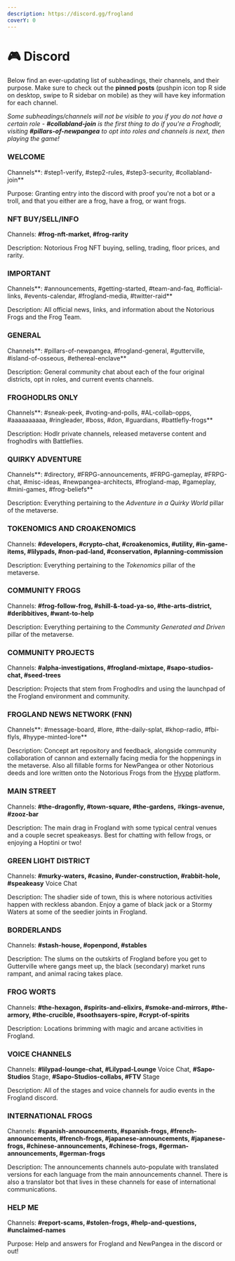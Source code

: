 ```yaml
---
description: https://discord.gg/frogland
coverY: 0
---
```


# 🎮 Discord

Below find an ever-updating list of subheadings, their channels, and their purpose. Make sure to check out the **pinned posts** (pushpin icon top R side on desktop, swipe to R sidebar on mobile) as they will have key information for each channel.

_Some subheadings/channels will not be visible to you if you do not have a certain role - **#collabland-join** is the first thing to do if you're a Froghodlr, visiting **#pillars-of-newpangea** to opt into roles and channels is next, then playing the game!_

### WELCOME

Channels**: #step1-verify, #step2-rules, #step3-security, #collabland-join**&#x20;

Purpose: Granting entry into the discord with proof you're not a bot or a troll, and that you either are a frog, have a frog, or want frogs.&#x20;

### NFT BUY/SELL/INFO

Channels: _**#**_**frog-nft-market, #frog-rarity**

Description: Notorious Frog NFT buying, selling, trading, floor prices, and rarity.&#x20;

### IMPORTANT

Channels**: #announcements, #getting-started, #team-and-faq, #official-links, #events-calendar, #frogland-media, #twitter-raid**

Description: All official news, links, and information about the Notorious Frogs and the Frog Team.&#x20;

### GENERAL

Channels**: #pillars-of-newpangea, #frogland-general, #gutterville, #island-of-osseous, #ethereal-enclave**&#x20;

Description: General community chat about each of the four original districts, opt in roles, and current events channels.&#x20;

### FROGHODLRS ONLY

Channels**: #sneak-peek, #voting-and-polls, #AL-collab-opps, #aaaaaaaaaa, #ringleader, #boss, #don, #guardians, #battlefly-frogs**

Description: Hodlr private channels, released metaverse content and froghodlrs with Battleflies.

### QUIRKY ADVENTURE

Channels**: #directory, #FRPG-announcements, #FRPG-gameplay, #FRPG-chat, #misc-ideas, #newpangea-architects, #frogland-map, #gameplay, #mini-games, #frog-beliefs**

Description: Everything pertaining to the _Adventure in a Quirky World_ pillar of the metaverse.

### TOKENOMICS AND CROAKENOMICS

Channels: **#developers, #crypto-chat, #croakenomics, #utility, #in-game-items, #lilypads, #non-pad-land, #conservation, #planning-commission**

Description: Everything pertaining to the _Tokenomics_ pillar of the metaverse.

### COMMUNITY FROGS

Channels: **#frog-follow-frog, #shill-&-toad-ya-so, #the-arts-district, #deribbitives, #want-to-help**

Description: Everything pertaining to the _Community Generated and Driven_ pillar of the metaverse.

### COMMUNITY PROJECTS

Channels: **#alpha-investigations, #frogland-mixtape, #sapo-studios-chat, #seed-trees**

Description: Projects that stem from Froghodlrs and using the launchpad of the Frogland environment and community.&#x20;

### FROGLAND NEWS NETWORK (FNN)

Channels**: #message-board, #lore, #the-daily-splat, #khop-radio, #fbi-flyls, #hyype-minted-lore**

Description: Concept art repository and feedback, alongside community collaboration of cannon and externally facing media for the hoppenings in the metaverse. Also all fillable forms for NewPangea or other Notorious deeds and lore written onto the Notorious Frogs from the [Hyype](https://www.hyy.pe) platform.&#x20;

### MAIN STREET

Channels: **#the-dragonfly, #town-square, #the-gardens,** #**kings-avenue,  #zooz-bar**

Description: The main drag in Frogland with some typical central venues and a couple secret speakeasys. Best for chatting with fellow frogs, or enjoying a Hoptini or two!

### GREEN LIGHT DISTRICT

Channels: **#murky-waters, #casino, #under-construction, #rabbit-hole, #speakeasy** Voice Chat

Description: The shadier side of town, this is where notorious activities happen with reckless abandon. Enjoy a game of black jack or a Stormy Waters at some of the seedier joints in Frogland.

### BORDERLANDS

Channels: **#stash-house, #openpond, #stables**

Description: The slums on the outskirts of Frogland before you get to Gutterville where gangs meet up, the black (secondary) market runs rampant, and animal racing takes place.&#x20;

### FROG WORTS

Channels: **#the-hexagon, #spirits-and-elixirs, #smoke-and-mirrors, #the-armory, #the-crucible, #soothsayers-spire, #crypt-of-spirits**

Description: Locations brimming with magic and arcane activities in Frogland.

### VOICE CHANNELS

Channels: **#lilypad-lounge-chat, #Lilypad-Lounge** Voice Chat, **#Sapo-Studios** Stage, **#Sapo-Studios-collabs, #FTV** Stage

Description: All of the stages and voice channels for audio events in the Frogland discord.&#x20;

### INTERNATIONAL FROGS

Channels: **#spanish-announcements, #spanish-frogs, #french-announcements, #french-frogs, #japanese-announcements, #japanese-frogs, #chinese-announcements, #chinese-frogs, #german-announcements, #german-frogs**

Description: The announcements channels auto-populate with translated versions for each language from the main announcements channel. There is also a translator bot that lives in these channels for ease of international communications.&#x20;

### HELP ME

Channels: **#report-scams, #stolen-frogs, #help-and-questions, #unclaimed-names**

Purpose: Help and answers for Frogland and NewPangea in the discord or out!

